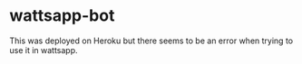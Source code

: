 # wattsapp-bot
 
 This was deployed on Heroku but there seems to be an error when trying to use it in wattsapp. 
